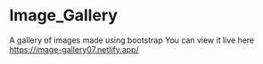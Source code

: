 # Image_Gallery
 A gallery of images made using bootstrap
You can view it live here 
https://image-gallery07.netlify.app/
